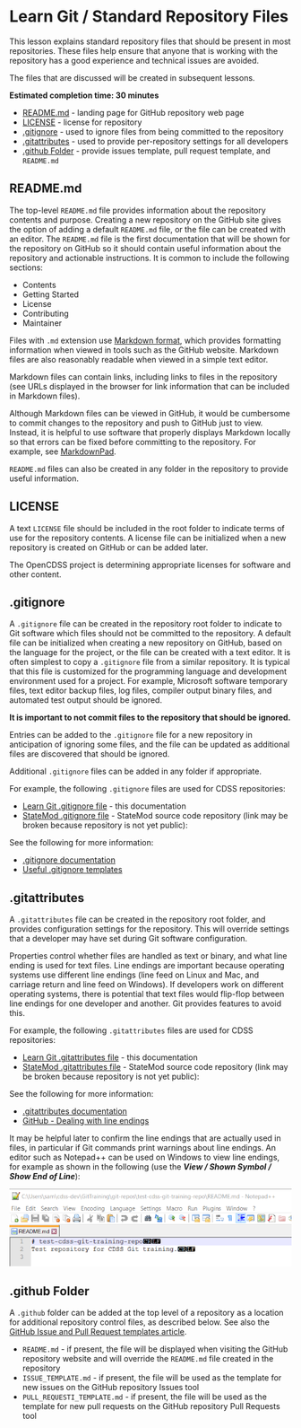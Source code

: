 # Learn Git / Standard Repository Files #

This lesson explains standard repository files that should be present in most repositories.
These files help ensure that anyone that is working with the repository has a good experience and
technical issues are avoided.

The files that are discussed will be created in subsequent lessons.

**Estimated completion time:  30 minutes**

* [README.md](#readmemd) - landing page for GitHub repository web page
* [LICENSE](#license) - license for repository
* [.gitignore](#gitignore) - used to ignore files from being committed to the repository
* [.gitattributes](#gitattributes) - used to provide per-repository settings for all developers
* [.github Folder](#github-folder) - provide issues template, pull request template, and `README.md`

## README.md ##

The top-level `README.md` file provides information about the repository contents and purpose.
Creating a new repository on the GitHub site gives the option of adding a default `README.md` file,
or the file can be created with an editor.
The `README.md` file is the first documentation that will be shown for the repository on GitHub so
it should contain useful information about the repository and actionable instructions.
It is common to include the following sections:

* Contents
* Getting Started
* License
* Contributing
* Maintainer

Files with `.md` extension use [Markdown format](https://guides.github.com/features/mastering-markdown/),
which provides formatting information when viewed in tools such as the GitHub website.
Markdown files are also reasonably readable when viewed in a simple text editor.

Markdown files can contain links, including links to files in the repository (see URLs displayed in the browser for link
information that can be included in Markdown files).

Although Markdown files can be viewed in GitHub, it would be cumbersome to commit changes to the repository and
push to GitHub just to view.
Instead, it is helpful to use software that properly displays Markdown locally so that errors can be fixed before
committing to the repository.  For example, see [MarkdownPad](http://markdownpad.com/).

`README.md` files can also be created in any folder in the repository to provide useful information.

## LICENSE ##

A text `LICENSE` file should be included in the root folder to indicate terms of use for the repository contents.
A license file can be initialized when a new repository is created on GitHub or can be added later.

The OpenCDSS project is determining appropriate licenses for software and other content.

## .gitignore ##

A `.gitignore` file can be created in the repository root folder to indicate to Git software which files
should not be committed to the repository.
A default file can be initialized when creating a new repository on GitHub, based on the language for the project,
or the file can be created with a text editor.
It is often simplest to copy a `.gitignore` file from a similar repository.
It is typical that this file is customized for the programming language and development environment used for a project.
For example, Microsoft software temporary files, text editor backup files, log files, compiler output binary files,
and automated test output should be ignored.

**It is important to not commit files to the repository that should be ignored.**

Entries can be added to the `.gitignore` file for a new repository in anticipation of ignoring some files,
and the file can be updated as additional files are discovered that should be ignored.

Additional `.gitignore` files can be added in any folder if appropriate.

For example, the following `.gitignore` files are used for CDSS repositories:

* [Learn Git .gitignore file](https://github.com/OpenWaterFoundation/cdss-learn-git/blob/master/.gitignore) - this documentation
* [StateMod .gitignore file](https://github.com/OpenWaterFoundation/cdss-app-statemod-fortran/blob/master/.gitignore) - StateMod
source code repository (link may be broken because repository is not yet public):

See the following for more information:

* [.gitignore documentation](https://git-scm.com/docs/gitignore)
* [Useful .gitignore templates](https://github.com/github/gitignore)

## .gitattributes ##

A `.gitattributes` file can be created in the repository root folder,
and provides configuration settings for the repository.
This will override settings that a developer may have set during Git software configuration.

Properties control whether files are handled as text or binary,
and what line ending is used for text files.
Line endings are important because operating systems use different line endings (line feed on Linux and Mac,
and carriage return and line feed on Windows).
If developers work on different operating systems, there is potential that text files would flip-flop between
line endings for one developer and another.  Git provides features to avoid this.

For example, the following `.gitattributes` files are used for CDSS repositories:

* [Learn Git .gitattributes file](https://github.com/OpenWaterFoundation/cdss-learn-git/blob/master/.gitattributes) - this documentation
* [StateMod .gitattributes file](https://github.com/OpenWaterFoundation/cdss-app-statemod-fortran/blob/master/.gitattributes) - StateMod
source code repository (link may be broken because repository is not yet public):

See the following for more information:

* [.gitattributes documentation](https://git-scm.com/docs/gitattributes)
* [GitHub - Dealing with line endings](https://help.github.com/articles/dealing-with-line-endings/)

It may be helpful later to confirm the line endings that are actually used in files,
in particular if Git commands print warnings about line endings.
An editor such as Notepad++ can be used on Windows to view line endings, for example as shown in the following
(use the ***View / Shown Symbol / Show End of Line***):

![Line ending](images/line-ending-editor.png)

## .github Folder #

A `.github` folder can be added at the top level of a repository as a location for additional repository control files,
as described below.  See also the [GitHub Issue and Pull Request templates article](https://github.com/blog/2111-issue-and-pull-request-templates).

* `README.md` - if present, the file will be displayed when visiting the GitHub repository website and will override
the `README.md` file created in the repository 
* `ISSUE_TEMPLATE.md` - if present, the file will be used as the template for new issues on the GitHub repository Issues tool
* `PULL_REQUESTI_TEMPLATE.md` - if present, the file will be used as the template for new pull requests on the GitHub repository Pull Requests tool
